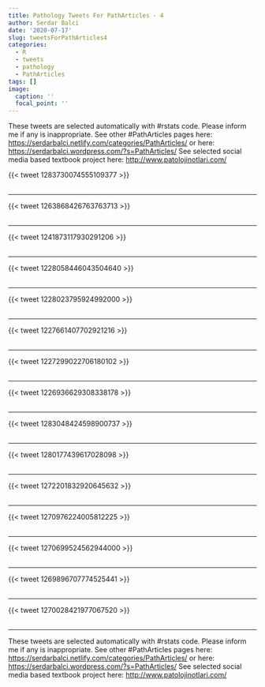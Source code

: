 ```yaml
---
title: Pathology Tweets For PathArticles - 4
author: Serdar Balci
date: '2020-07-17'
slug: tweetsForPathArticles4
categories:
  - R
  - tweets
  - pathology
  - PathArticles
tags: []
image:
  caption: ''
  focal_point: ''
---
```



These tweets are selected automatically with #rstats code. Please inform me if any is inappropriate.
See other #PathArticles pages here: https://serdarbalci.netlify.com/categories/PathArticles/  or here: https://serdarbalci.wordpress.com/?s=PathArticles/ 
See selected social media based textbook project here: http://www.patolojinotlari.com/

{{< tweet 1283730074555109377 >}}
<br>
<br>
<hr>
{{< tweet 1263868426763763713 >}}
<br>
<br>
<hr>
{{< tweet 1241873117930291206 >}}
<br>
<br>
<hr>
{{< tweet 1228058446043504640 >}}
<br>
<br>
<hr>
{{< tweet 1228023795924992000 >}}
<br>
<br>
<hr>
{{< tweet 1227661407702921216 >}}
<br>
<br>
<hr>
{{< tweet 1227299022706180102 >}}
<br>
<br>
<hr>
{{< tweet 1226936629308338178 >}}
<br>
<br>
<hr>
{{< tweet 1283048424598900737 >}}
<br>
<br>
<hr>
{{< tweet 1280177439617028098 >}}
<br>
<br>
<hr>
{{< tweet 1272201832920645632 >}}
<br>
<br>
<hr>
{{< tweet 1270976224005812225 >}}
<br>
<br>
<hr>
{{< tweet 1270699524562944000 >}}
<br>
<br>
<hr>
{{< tweet 1269896707774525441 >}}
<br>
<br>
<hr>
{{< tweet 1270028421977067520 >}}
<br>
<br>
<hr>


These tweets are selected automatically with #rstats code. Please inform me if any is inappropriate.
See other #PathArticles pages here: https://serdarbalci.netlify.com/categories/PathArticles/  or here: https://serdarbalci.wordpress.com/?s=PathArticles/ 
See selected social media based textbook project here: http://www.patolojinotlari.com/

